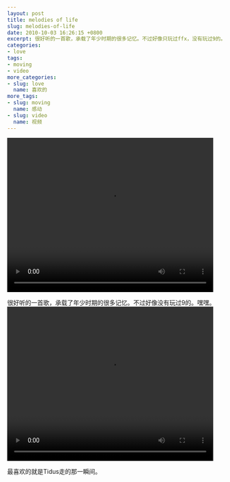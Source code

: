 ```yaml
---
layout: post
title: melodies of life
slug: melodies-of-life
date: 2010-10-03 16:26:15 +0800
excerpt: 很好听的一首歌，承载了年少时期的很多记忆。不过好像只玩过ffx，没有玩过9的。嘿嘿。
categories:
- love
tags:
- moving
- video
more_categories:
- slug: love
  name: 喜欢的
more_tags:
- slug: moving
  name: 感动
- slug: video
  name: 视频
---
```


<video width="480" height="360" controls="controls">
	<source src="{{ site.path.uploads }}2010/10/03/melodies-of-life/melodies-of-life.webm" type="video/webm" />
	<source src="{{ site.path.uploads }}2010/10/03/melodies-of-life/melodies-of-life.mp4" type="video/mp4" />
	Your browser does not support the video tag.
</video>

<p>很好听的一首歌，承载了年少时期的很多记忆。不过好像没有玩过9的。嘿嘿。

<video width="480" height="360" controls="controls">
	<source src="{{ site.path.uploads }}2010/10/03/melodies-of-life/ffx.webm" type="video/webm" />
	<source src="{{ site.path.uploads }}2010/10/03/melodies-of-life/ffx.mp4" type="video/mp4" />
	Your browser does not support the video tag.
</video>

<p>最喜欢的就是Tidus走的那一瞬间。

